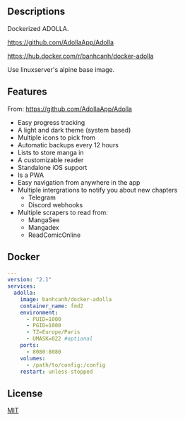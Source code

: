 ## Descriptions

Dockerized ADOLLA.

https://github.com/AdollaApp/Adolla

https://hub.docker.com/r/banhcanh/docker-adolla

Use linuxserver's alpine base image.

## Features

From: https://github.com/AdollaApp/Adolla

- Easy progress tracking
- A light and dark theme (system based)
- Multiple icons to pick from
- Automatic backups every 12 hours
- Lists to store manga in
- A customizable reader
- Standalone iOS support
- Is a PWA
- Easy navigation from anywhere in the app
- Multiple intergrations to notify you about new chapters
  - Telegram
  - Discord webhooks
- Multiple scrapers to read from:
  - MangaSee
  - Mangadex
  - ReadComicOnline

## Docker
```yaml
---
version: "2.1"
services:
  adolla:
    image: banhcanh/docker-adolla
    container_name: fmd2
    environment:
      - PUID=1000
      - PGID=1000
      - TZ=Europe/Paris
      - UMASK=022 #optional
    ports:
      - 8080:8080
    volumes:
      - /path/to/config:/config
    restart: unless-stopped
```

## License
[MIT](https://choosealicense.com/licenses/mit/)
